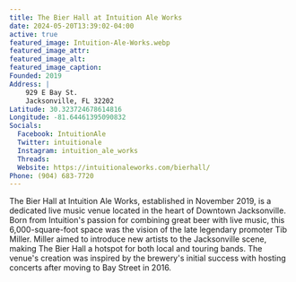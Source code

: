 ```yaml
---
title: The Bier Hall at Intuition Ale Works
date: 2024-05-20T13:39:02-04:00
active: true
featured_image: Intuition-Ale-Works.webp
featured_image_attr: 
featured_image_alt: 
featured_image_caption: 
Founded: 2019
Address: |
    929 E Bay St.
    Jacksonville, FL 32202
Latitude: 30.323724678614816
Longitude: -81.64461395090832
Socials: 
  Facebook: IntuitionAle
  Twitter: intuitionale
  Instagram: intuition_ale_works
  Threads:
  Website: https://intuitionaleworks.com/bierhall/
Phone: (904) 683-7720
---
```

The Bier Hall at Intuition Ale Works, established in November 2019, is a dedicated live music venue located in the heart of Downtown Jacksonville. Born from Intuition's passion for combining great beer with live music, this 6,000-square-foot space was the vision of the late legendary promoter Tib Miller. Miller aimed to introduce new artists to the Jacksonville scene, making The Bier Hall a hotspot for both local and touring bands. The venue's creation was inspired by the brewery's initial success with hosting concerts after moving to Bay Street in 2016.